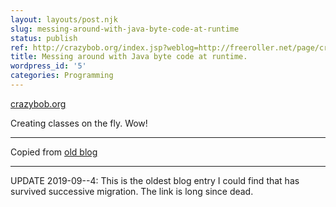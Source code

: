 ```yaml
---
layout: layouts/post.njk
slug: messing-around-with-java-byte-code-at-runtime
status: publish
ref: http://crazybob.org/index.jsp?weblog=http://freeroller.net/page/crazyboblee/20021117
title: Messing around with Java byte code at runtime.
wordpress_id: '5'
categories: Programming
---
```


[crazybob.org](http://crazybob.org/index.jsp?weblog=http://freeroller.net/page/crazyboblee/20021117)


Creating classes on the fly.  Wow!


* * *


Copied from [old blog](http://web.archive.org/web/20030716195749/http://www.obrain.com/Eamonn/archives/000006.html)

* * *

UPDATE 2019-09--4: This is the oldest blog entry I could find that has survived successive migration. The link is long since dead.
